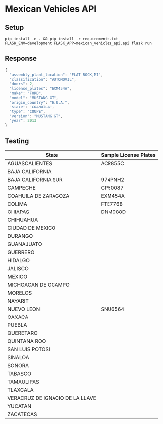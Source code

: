 # Mexican Vehicles API

## Setup

```
pip install -e . && pip install -r requirements.txt
FLASK_ENV=development FLASK_APP=mexican_vehicles_api.api flask run
```

## Response

```javascript
{
  "assembly_plant_location": "FLAT ROCK,MI", 
  "classification": "AUTOMOVIL", 
  "doors": 2, 
  "license_plates": "EXM454A", 
  "make": "FORD", 
  "model": "MUSTANG GT", 
  "origin_country": "E.U.A.", 
  "state": "COAHUILA", 
  "type": "COUPE", 
  "version": "MUSTANG GT", 
  "year": 2013
}
```

## Testing

State | Sample License Plates
-- | --
AGUASCALIENTES | ACR855C
BAJA CALIFORNIA |  
BAJA CALIFORNIA SUR | 974PNH2
CAMPECHE | CP50087
COAHUILA DE ZARAGOZA | EXM454A
COLIMA | FTE7768
CHIAPAS | DNM988D  
CHIHUAHUA |  
CIUDAD DE MEXICO |  
DURANGO |  
GUANAJUATO |  
GUERRERO |  
HIDALGO |  
JALISCO |  
MEXICO |  
MICHOACAN DE OCAMPO |  
MORELOS |  
NAYARIT |  
NUEVO LEON | SNU6564
OAXACA |  
PUEBLA |  
QUERETARO |  
QUINTANA ROO |  
SAN LUIS POTOSI |  
SINALOA |  
SONORA |  
TABASCO |  
TAMAULIPAS |  
TLAXCALA |  
VERACRUZ DE IGNACIO DE LA LLAVE |  
YUCATAN |  
ZACATECAS |  

